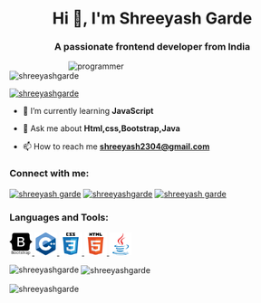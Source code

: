 <h1 align="center">Hi 👋, I'm Shreeyash Garde</h1>
<h3 align="center">A passionate frontend developer from India</h3>
<img align="right" width="400"img src="https://cdn.dribbble.com/users/1162077/screenshots/3848914/programmer.gif" alt="programmer">
<p align="left"> <img src="https://komarev.com/ghpvc/?username=shreeyashgarde&label=Profile%20views&color=0e75b6&style=flat" alt="shreeyashgarde" /> </p>

<p align="left"> <a href="https://twitter.com/shreeyashgarde" target="blank"><img src="https://img.shields.io/twitter/follow/shreeyashgarde?logo=twitter&style=for-the-badge" alt="shreeyashgarde" /></a> </p>

- 🌱 I’m currently learning **JavaScript**

- 💬 Ask me about **Html,css,Bootstrap,Java**

- 📫 How to reach me **shreeyash2304@gmail.com**

<h3 align="left">Connect with me:</h3>
<p align="left">
<a href="https://dev.to/shreeyash garde" target="blank"><img align="center" src="https://raw.githubusercontent.com/rahuldkjain/github-profile-readme-generator/master/src/images/icons/Social/devto.svg" alt="shreeyash garde" height="30" width="40" /></a>
<a href="https://twitter.com/shreeyashgarde" target="blank"><img align="center" src="https://raw.githubusercontent.com/rahuldkjain/github-profile-readme-generator/master/src/images/icons/Social/twitter.svg" alt="shreeyashgarde" height="30" width="40" /></a>
<a href="https://linkedin.com/in/shreeyash garde" target="blank"><img align="center" src="https://raw.githubusercontent.com/rahuldkjain/github-profile-readme-generator/master/src/images/icons/Social/linked-in-alt.svg" alt="shreeyash garde" height="30" width="40" /></a>
</p>

<h3 align="left">Languages and Tools:</h3>
<p align="left"> <a href="https://getbootstrap.com" target="_blank" rel="noreferrer"> <img src="https://raw.githubusercontent.com/devicons/devicon/master/icons/bootstrap/bootstrap-plain-wordmark.svg" alt="bootstrap" width="40" height="40"/> </a> <a href="https://www.w3schools.com/cpp/" target="_blank" rel="noreferrer"> <img src="https://raw.githubusercontent.com/devicons/devicon/master/icons/cplusplus/cplusplus-original.svg" alt="cplusplus" width="40" height="40"/> </a> <a href="https://www.w3schools.com/css/" target="_blank" rel="noreferrer"> <img src="https://raw.githubusercontent.com/devicons/devicon/master/icons/css3/css3-original-wordmark.svg" alt="css3" width="40" height="40"/> </a> <a href="https://www.w3.org/html/" target="_blank" rel="noreferrer"> <img src="https://raw.githubusercontent.com/devicons/devicon/master/icons/html5/html5-original-wordmark.svg" alt="html5" width="40" height="40"/> </a> <a href="https://www.java.com" target="_blank" rel="noreferrer"> <img src="https://raw.githubusercontent.com/devicons/devicon/master/icons/java/java-original.svg" alt="java" width="40" height="40"/> </a> </p>

<p><img align="left" src="https://github-readme-stats.vercel.app/api/top-langs?username=shreeyashgarde&show_icons=true&locale=en&layout=compact" alt="shreeyashgarde" /></p>

<p>&nbsp;<img align="center" src="https://github-readme-stats.vercel.app/api?username=shreeyashgarde&show_icons=true&locale=en" alt="shreeyashgarde" /></p>
<p><img align="center" src="https://github-readme-streak-stats.herokuapp.com/?user=shreeyashgarde&" alt="shreeyashgarde" /></p>
